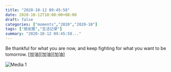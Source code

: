 ```yaml
---
title: "2020-10-12 09:45:58"
date: 2020-10-12T10:00:00+08:00
draft: false
categories: ["moments","2020","2020-10"]
tags: ["朋友圈","生活记录"]
summary: "2020-10-12 09:45:58..."
---
```


Be thankful for what you are now, and keep fighting for what you want to be tomorrow. [加油][加油][加油]

![Media 1](/Moments/photos/2020-10-12/202010120945580.jpg)

